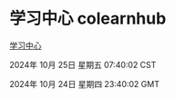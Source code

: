 # 学习中心 colearnhub
[学习中心](http://219.139.199.238:56308/colearnhub/)

2024年 10月 25日 星期五 07:40:02 CST

2024年 10月 24日 星期四 23:40:02 GMT
